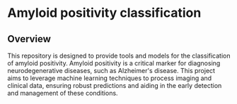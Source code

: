 # Amyloid positivity classification

## Overview

This repository is designed to provide tools and models for the classification of amyloid positivity. Amyloid positivity is a critical marker for diagnosing neurodegenerative diseases, such as Alzheimer's disease. This project aims to leverage machine learning techniques to process imaging and clinical data, ensuring robust predictions and aiding in the early detection and management of these conditions.
